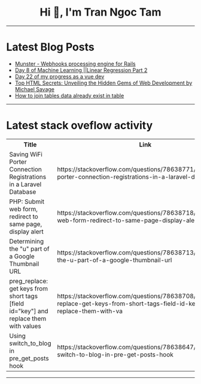 <h1 align="center">Hi 👋, I'm Tran Ngoc Tam</h1>

---

# Latest Blog Posts 
<!-- BLOG-POST-LIST:START -->
- [Munster - Webhooks processing engine for Rails](https://dev.to/skatkov/munster-webhooks-processing-engine-for-rails-2l10)
- [Day 8 of Machine Learning ||Linear Regression Part 2](https://dev.to/ngneha09/day-8-of-machine-learning-linear-regression-part-2-28i8)
- [Day 22 of my progress as a vue dev](https://dev.to/zain725342/day-22-of-my-progress-as-a-vue-dev-4ol7)
- [Top HTML Secrets: Unveiling the Hidden Gems of Web Development by Michael Savage](https://dev.to/savagenewcanaan/top-html-secrets-unveiling-the-hidden-gems-of-web-development-4ael)
- [How to join tables data already exist in table](https://dev.to/akash_chawan/how-to-join-tables-data-already-exist-in-table-2j80)
<!-- BLOG-POST-LIST:END -->

---

# Latest stack oveflow activity
<table>
  <tr><th>Title</th><th>Link</th></tr>
  <!-- STACKOVERFLOW:START --><tr><td>Saving WiFi Porter Connection Registrations in a Laravel Database</td><td>https://stackoverflow.com/questions/78638771/saving-wifi-porter-connection-registrations-in-a-laravel-database</td></tr><tr><td>PHP: Submit web form, redirect to same page, display alert</td><td>https://stackoverflow.com/questions/78638718/php-submit-web-form-redirect-to-same-page-display-alert</td></tr><tr><td>Determining the &quot;u&quot; part of a Google Thumbnail URL</td><td>https://stackoverflow.com/questions/78638713/determining-the-u-part-of-a-google-thumbnail-url</td></tr><tr><td>preg_replace: get keys from short tags [field id=&quot;key&quot;] and replace them with values</td><td>https://stackoverflow.com/questions/78638708/preg-replace-get-keys-from-short-tags-field-id-key-and-replace-them-with-va</td></tr><tr><td>Using switch_to_blog in pre_get_posts hook</td><td>https://stackoverflow.com/questions/78638647/using-switch-to-blog-in-pre-get-posts-hook</td></tr><!-- STACKOVERFLOW:END -->
</table>

---


